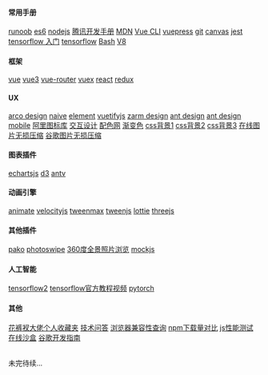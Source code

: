 #### 常用手册

[runoob](https://www.runoob.com)
[es6](https://es6.ruanyifeng.com)
[nodejs](http://nodejs.cn/api)
[腾讯开发手册](https://cloud.tencent.com/developer/devdocs)
[MDN](https://developer.mozilla.org/zh-CN/docs/Web/JavaScript)
[Vue CLI](https://cli.vuejs.org/zh/)
[vuepress](https://www.vuepress.cn/)
[git](https://www.progit.cn)
[canvas](https://www.canvasapi.cn)
[jest](https://jestjs.bootcss.com)
[tensorflow 入门](https://codelabs.developers.google.com/codelabs/cloud-tensorflow-mnist/#0)
[tensorflow](https://tensorflow.google.cn)
[Bash](https://wangdoc.com/bash)
[V8](https://v8docs.nodesource.com/node-0.8/d4/da0/v8_8h_source.html#1)

#### 框架

[vue](https://cn.vuejs.org)
[vue3](https://v3.vuejs.org)
[vue-router](https://router.vuejs.org/zh)
[vuex](https://vuex.vuejs.org)
[react](https://react.docschina.org)
[redux](https://reduxjs.bootcss.com)

#### UX
[arco design](https://arco.design/vue/docs/start)
[naive](https://www.naiveui.com/zh-CN/os-theme/docs/introduction)
[element](https://element.eleme.cn/#/zh-CN)
[vuetifyjs](https://vuetifyjs.com/zh-Hans)
[zarm design](https://zarm.design)
[ant design](https://ant.design/index-cn)
[ant design mobile](https://mobile.ant.design/index-cn)
[阿里图标库](https://www.iconfont.cn)
[交互设计](https://uimovement.com)
[配色网](https://www.colorbox.io)
[渐变色](https://uigradients.com/#Relay)
[css背景1](http://www.heropatterns.com)
[css背景2](https://bansal.io/pattern-css#introduction)
[css背景3](https://www.gradientmagic.com)
[在线图片无损压缩](https://tinypng.com)
[谷歌图片无损压缩](https://squoosh.app)

#### 图表插件

[echartsjs](https://www.echartsjs.com/zh/index.html)
[d3](https://d3js.org)
[antv](https://antv.vision/zh)

#### 动画引擎

[animate](https://daneden.github.io/animate.css)
[velocityjs](http://www.velocityjs.org)
[tweenmax](https://www.tweenmax.com.cn)
[tweenjs](http://www.createjs.cc/tweenjs)
[lottie](https://airbnb.design/lottie)
[threejs](https://threejs.org)

#### 其他插件

[pako](https://www.npmjs.com/package/pako)
[photoswipe](https://photoswipe.com)
[360度全景照片浏览](https://pchen66.github.io/Panolens/#Home)
[mockjs](http://mockjs.com/examples.html)

#### 人工智能

[tensorflow2](https://tf.wiki/index.html#id1)
[tensorflow官方教程视频](https://developers.google.com/machine-learning/crash-course?hl=zh-cn)
[pytorch](https://pytorch.org)

#### 其他

[花裤衩大佬个人收藏夹](https://panjiachen.github.io/awesome-bookmarks/)
[技术问答](https://stackoverflow.com)
[浏览器兼容性查询](https://caniuse.com)
[npm下载量对比](https://www.npmtrends.com/vue-vs-react-vs-angular)
[js性能测试](https://jsperf.com)
[在线沙盒](https://codesandbox.io/s/determined-dream-wh0wg)
[谷歌开发指南](https://developers.google.com/web/fundamentals/?hl=zh-cn)


<br>
未完待续...

<style scoped>
.page p a {
  margin-right: 18px
}
.page p a:last-child {
  margin-right: 0
}
.page p {
  margin-top: 1rem!important;
}
.page h4:first-child {
  padding-top: 4.6rem!important;
}
.page h4 {
  font-size: 1.2rem;
  padding-top: 3.5rem;
}
</style>
